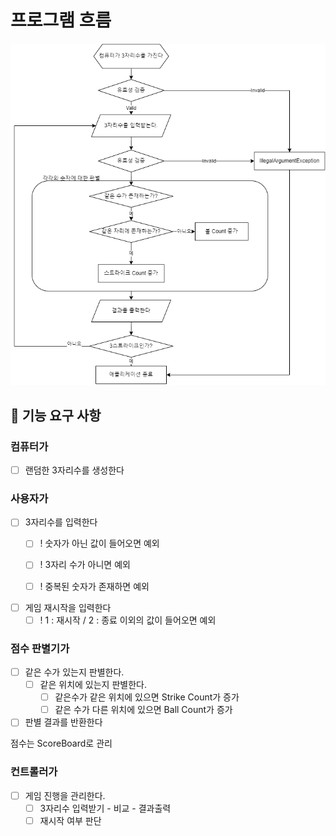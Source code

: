 # 프로그램 흐름

![flowchart](flowchart.png)

## 🚀 기능 요구 사항

### 컴퓨터가

- [ ] 랜덤한 3자리수를 생성한다

### 사용자가

- [ ] 3자리수를 입력한다
    - [ ] ! 숫자가 아닌 값이 들어오면 예외
    - [ ] ! 3자리 수가 아니면 예외
    - [ ] ! 중복된 숫자가 존재하면 예외


- [ ] 게임 재시작을 입력한다
    - [ ] ! 1 : 재시작 / 2 : 종료 이외의 값이 들어오면 예외

### 점수 판별기가

- [ ] 같은 수가 있는지 판별한다.
    - [ ] 같은 위치에 있는지 판별한다.
        - [ ] 같은수가 같은 위치에 있으면 Strike Count가 증가
        - [ ] 같은 수가 다른 위치에 있으면 Ball Count가 증가

- [ ] 판별 결과를 반환한다

점수는 ScoreBoard로 관리

### 컨트롤러가

- [ ] 게임 진행을 관리한다.
    - [ ] 3자리수 입력받기 - 비교 - 결과출력
    - [ ] 재시작 여부 판단